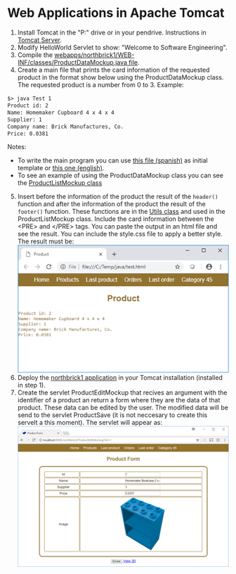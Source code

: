 # Web Applications in Apache Tomcat

1.	Install Tomcat in the "P:" drive or in your pendrive. Instructions in [Tomcat Server](/CS/Tomcat).
2.	Modify HelloWorld Servlet to show: "Welcome to Software Engineering".
3.	Compile the [webapps/northbrick1/WEB-INF/classes/ProductDataMockup.java file](https://github.com/nicolasserrano/CS/blob/master/webapps/northbrick1/WEB-INF/classes/ProductDataMockup.java).
4.	Create a main file that prints the card information of the requested product in the format show below using the ProductDataMockup class. The requested product is a number from 0 to 3. Example:
```
$> java Test 1
Product id: 2
Name: Homemaker Cupboard 4 x 4 x 4
Supplier: 1
Company name: Brick Manufactures, Co.
Price: 0.0381
```
Notes: 
  - To write the main program you can use [this file (spanish)](https://nicolasserrano.github.io/CS/JDK#jdk-primer-programa) as initial template or [this one (english)](https://books.trinket.io/thinkjava2/chapter1.html#sec11).
  - To see an example of using the ProductDataMockup class you can see the [ProductListMockup class](https://github.com/nicolasserrano/CS/blob/master/webapps/northbrick1/WEB-INF/classes/ProductListMockup.java)
5. Insert before the information of the product the result of the `header()` function and after the information of the product the result of the `footer()` function. These functions are in the [Utils class](https://github.com/nicolasserrano/CS/blob/master/webapps/northbrick1/WEB-INF/classes/Utils.java) and used in the ProductListMockup class. Include the card information between the &lt;PRE&gt; and &lt;/PRE&gt; tags. You can paste the output in an html file and see the result. You can include the style.css file to apply a better style. The result must be:
![ProductCard](images/ProductCard.png)
6.	Deploy the [northbrick1 application](https://github.com/nicolasserrano/CS/blob/master/webapps/northbrick1) in your Tomcat installation (installed in step 1).
7. Create the servlet ProductEditMockup that recives an argument with the identifier of a product an return a form where they are the data of that product. These data can be edited by the user. The modified data will be send to the servlet ProductSave (it is not neccesary to create this servelt a this moment). The servlet will appear as:
![ProductEditMockup](images/ProductEditMockup.png)

